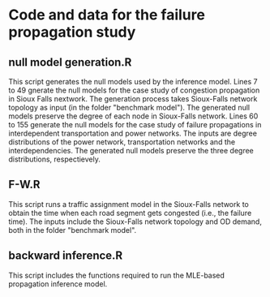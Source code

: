 # Code and data for the failure propagation study
## null model generation.R
This script generates the null models used by the inference model. Lines 7 to 49 gnerate the null models for the case study of congestion propagation in Sioux Falls nextwork. The generation process takes Sioux-Falls network topology as input (in the folder "benchmark model"). The generated null models preserve the degree of each node in Sioux-Falls network. Lines 60 to 155 generate the null models for the case study of failure propagations in interdependent transportation and power networks. The inputs are degree distributions of the power network, transportation networks and the interdependencies. The generated null models preserve the three degree distributions, respectievely.

## F-W.R
This script runs a traffic assignment model in the Sioux-Falls network to obtain the time when each road segment gets congested (i.e., the failure time). The inputs include the Sioux-Falls network topology and OD demand, both in the folder "benchmark model".

## backward inference.R
This script includes the functions required to run the MLE-based propagation inference model.
